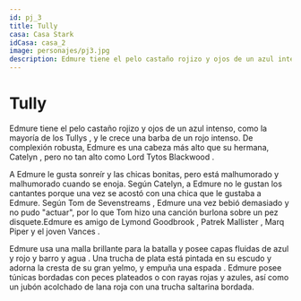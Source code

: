 ```yaml
---
id: pj_3
title: Tully
casa: Casa Stark
idCasa: casa_2
image: personajes/pj3.jpg
description: Edmure tiene el pelo castaño rojizo y ojos de un azul intenso, como la mayoría de los Tullys , y le crece una barba de un rojo intenso...
---
```


#  Tully

Edmure tiene el pelo castaño rojizo y ojos de un azul intenso, como la mayoría de los Tullys , y le crece una barba de un rojo intenso. De complexión robusta,  Edmure es una cabeza más alto que su hermana, Catelyn ,  pero no tan alto como Lord Tytos Blackwood . 

A Edmure le gusta sonreír  y las chicas bonitas,  pero está malhumorado y malhumorado cuando se enoja. Según Catelyn, a Edmure no le gustan los cantantes porque una vez se acostó con una chica que le gustaba a Edmure.  Según Tom de Sevenstreams , Edmure una vez bebió demasiado y no pudo "actuar", por lo que Tom hizo una canción burlona sobre un pez disquete.Edmure es amigo de Lymond Goodbrook , Patrek Mallister , Marq Piper y el joven Vances . 

Edmure usa una malla brillante para la batalla  y posee capas fluidas de azul y rojo  y barro y agua . Una trucha de plata está pintada en su escudo y adorna la cresta de su gran yelmo,  y empuña una espada . Edmure posee túnicas bordadas con peces plateados  o con rayas rojas y azules,  así como un jubón acolchado de lana roja con una trucha saltarina bordada. 
